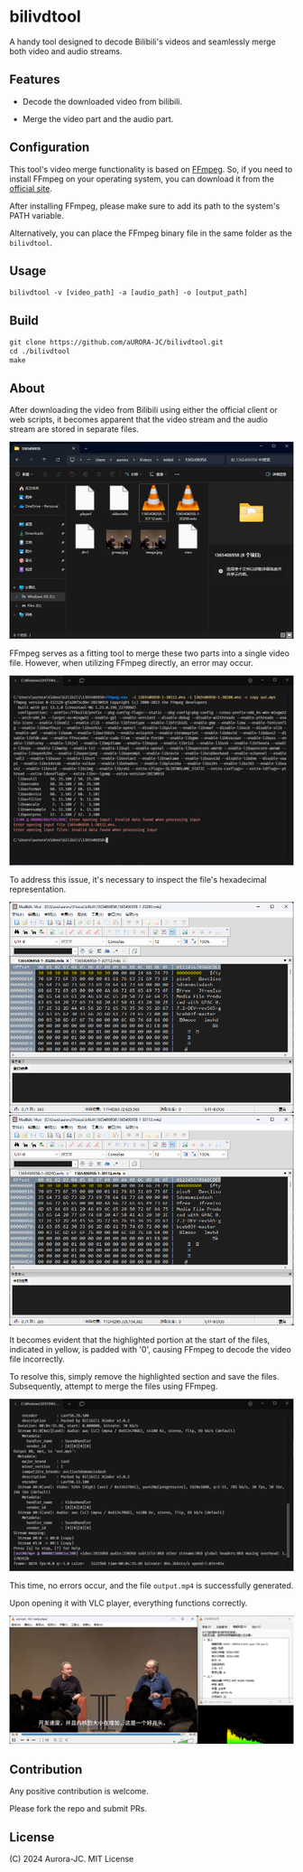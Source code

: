 # bilivdtool

A handy tool designed to decode Bilibili's videos and seamlessly merge both video and audio streams.

## Features

- Decode the downloaded video from bilibili.

- Merge the video part and the audio part.

## Configuration

This tool's video merge functionality is based on [FFmpeg](https://ffmpeg.org). So, if you need to install FFmpeg on your operating system, you can download it from the [official site](https://ffmpeg.org/download.html).

After installing FFmpeg, please make sure to add its path to the system's PATH variable.

Alternatively, you can place the FFmpeg binary file in the same folder as the `bilivdtool`.

## Usage

```shell
bilivdtool -v [video_path] -a [audio_path] -o [output_path]
```

## Build

```shell
git clone https://github.com/aURORA-JC/bilivdtool.git
cd ./bilivdtool
make
```

## About

After downloading the video from Bilibili using either the official client or web scripts, it becomes apparent that the video stream and the audio stream are stored in separate files.

![v&ainseparatefile](./doc/filefolder.png)

FFmpeg serves as a fitting tool to merge these two parts into a single video file. However, when utilizing FFmpeg directly, an error may occur.

![ffmpegbeforeedit](./doc/ffmpegbeforeedit.png)

To address this issue, it's necessary to inspect the file's hexadecimal representation.

![videostreamhex](./doc/videostreamhex.png)
![audiostreamhex](./doc/audiostreamhex.png)

It becomes evident that the highlighted portion at the start of the files, indicated in yellow, is padded with '0', causing FFmpeg to decode the video file incorrectly.

To resolve this, simply remove the highlighted section and save the files. Subsequently, attempt to merge the files using FFmpeg.

![ffmpegafteredit](./doc/ffmpegafteredit.png)

This time, no errors occur, and the file `output.mp4` is successfully generated.

Upon opening it with VLC player, everything functions correctly.

![playwithvlc](./doc/playwithvlc.png)

## Contribution

Any positive contribution is welcome.

Please fork the repo and submit PRs.


## License

(C) 2024 Aurora-JC. MIT License